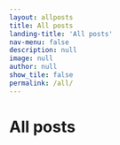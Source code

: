 ```yaml
---
layout: allposts
title: All posts
landing-title: 'All posts'
nav-menu: false
description: null
image: null
author: null
show_tile: false
permalink: /all/
---
```


<h1>All posts</h1>
